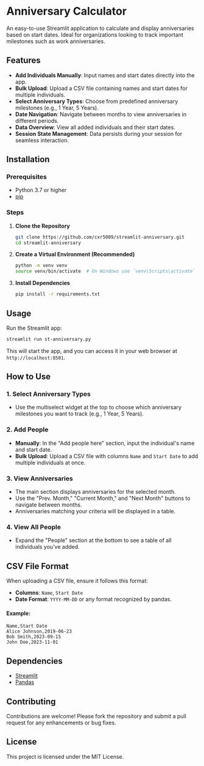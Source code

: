# Anniversary Calculator

An easy-to-use Streamlit application to calculate and display anniversaries based on start dates. Ideal for organizations looking to track important milestones such as work anniversaries.

## Features

- **Add Individuals Manually**: Input names and start dates directly into the app.
- **Bulk Upload**: Upload a CSV file containing names and start dates for multiple individuals.
- **Select Anniversary Types**: Choose from predefined anniversary milestones (e.g., 1 Year, 5 Years).
- **Date Navigation**: Navigate between months to view anniversaries in different periods.
- **Data Overview**: View all added individuals and their start dates.
- **Session State Management**: Data persists during your session for seamless interaction.

## Installation

### Prerequisites

- Python 3.7 or higher
- [pip](https://pip.pypa.io/en/stable/installation/)

### Steps

1. **Clone the Repository**

   ```bash
   git clone https://github.com/cxr5009/streamlit-anniversary.git
   cd streamlit-anniversary
   ```

2. **Create a Virtual Environment (Recommended)**

   ```bash
   python -m venv venv
   source venv/bin/activate  # On Windows use `venv\Scripts\activate`
   ```

3. **Install Dependencies**

   ```bash
   pip install -r requirements.txt
   ```

## Usage

Run the Streamlit app:

```bash
streamlit run st-anniversary.py
```

This will start the app, and you can access it in your web browser at `http://localhost:8501`.

## How to Use

### 1. Select Anniversary Types

- Use the multiselect widget at the top to choose which anniversary milestones you want to track (e.g., 1 Year, 5 Years).

### 2. Add People

- **Manually**: In the "Add people here" section, input the individual's name and start date.
- **Bulk Upload**: Upload a CSV file with columns `Name` and `Start Date` to add multiple individuals at once.

### 3. View Anniversaries

- The main section displays anniversaries for the selected month.
- Use the "Prev. Month," "Current Month," and "Next Month" buttons to navigate between months.
- Anniversaries matching your criteria will be displayed in a table.

### 4. View All People

- Expand the "People" section at the bottom to see a table of all individuals you've added.

## CSV File Format

When uploading a CSV file, ensure it follows this format:

- **Columns**: `Name`, `Start Date`
- **Date Format**: `YYYY-MM-DD` or any format recognized by pandas.

#### Example:

```csv
Name,Start Date
Alice Johnson,2019-06-23
Bob Smith,2023-09-15
John Doe,2023-11-01
```

## Dependencies

- [Streamlit](https://streamlit.io/)
- [Pandas](https://pandas.pydata.org/)

## Contributing

Contributions are welcome! Please fork the repository and submit a pull request for any enhancements or bug fixes.

## License

This project is licensed under the MIT License.